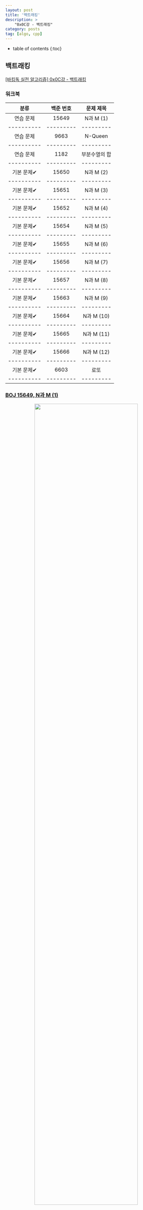 ```yaml
---
layout: post
title: '백트래킹'
description: >
    "0x0C강 - 백트래킹"
category: posts
tag: [algo, cpp]
---
```


- table of contents
{:toc}

## 백트래킹

[[바킹독 실전 알고리즘] 0x0C강 - 백트래킹](https://blog.encrypted.gg/945)

### 워크북

|   분류   | 백준 번호 | 문제 제목 |
|:--------:|:-------:|:-------:|
| 연습 문제 | 15649 | N과 M (1) |
|----------|---------|---------|	
| 연습 문제 | 9663 | N-Queen |
|----------|---------|---------|	
| 연습 문제 | 1182 | 부분수열의 합 |
|----------|---------|---------|	
| 기본 문제✔ | 15650 | N과 M (2) |
|----------|---------|---------|
| 기본 문제✔ | 15651 | N과 M (3) |
|----------|---------|---------|
| 기본 문제✔ | 15652 | N과 M (4) |
|----------|---------|---------|
| 기본 문제✔ | 15654 | N과 M (5) |
|----------|---------|---------|
| 기본 문제✔ | 15655 | N과 M (6) |
|----------|---------|---------|
| 기본 문제✔ | 15656 | N과 M (7) |
|----------|---------|---------|
| 기본 문제✔ | 15657 | N과 M (8) |
|----------|---------|---------|
| 기본 문제✔ | 15663 | N과 M (9) |
|----------|---------|---------|
| 기본 문제✔ | 15664 | N과 M (10) |
|----------|---------|---------|
| 기본 문제✔ | 15665 | N과 M (11) |
|----------|---------|---------|
| 기본 문제✔ | 15666 | N과 M (12) |
|----------|---------|---------|
| 기본 문제✔ | 6603 | 로또 |
|----------|---------|---------|


### [BOJ 15649, N과 M (1)](https://www.acmicpc.net/problem/15649)

<center><img src="/assets/img/boj/boj15649.webp" width="80%" height="80%"></center><br>

~~~c++
#include <bits/stdc++.h>
using namespace std;

int N, M; // 4 3
int arr[10];
int isused[10];

void    func(int k)
{
    if (k == M) {
        for (int i = 0; i < M; i++)
            cout << arr[i] << ' ';
        cout << '\n';
        return ;
    }

    for (int i = 1; i <= N; i++) {
        if (!isused[i]) {
            arr[k] = i;
            isused[i] = 1;
            func(k + 1);
            isused[i] = 0;
        }
    }
}

int main()
{
    ios_base::sync_with_stdio(false);
    cin.tie(NULL); cout.tie(NULL);
    cin >> N >> M;

    func(0);

    return 0;
}
~~~

~~~c++
    for (int i = 1; i <= N; i++) {
        if (!isused[i]) {
            arr[k] = i;
            isused[i] = 1;
            func(k + 1);
            isused[i] = 0;
        }
    }
~~~

- 이 반복문이 백트래킹의 전형적인 구조라고 한다. 반복문을 돌면서 arr를 채워넣고, 특정 수를 채워넣었다는 것을 체크하는 isused 배열을 1로 바꾸고 재귀를 타고 들어가는 구조다. 이 반복문은 N과 M 모든 시리즈에 사용되기 때문에, 이 반복문만 이해한다면 모든 N과 M 문제를 풀 수 있게 된다.

### [BOJ 9663, N-Queen](https://www.acmicpc.net/problem/9663)

<center><img src="/assets/img/boj/boj9663-01.webp" width="80%" height="80%"></center><br>

~~~c++
#include <bits/stdc++.h>
using namespace std;

int col[15];
int N, sum;

bool    check(int m)
{
    for (int i = 0; i < m; i++) {
        if (col[i] == col[m] || abs(col[i] - col[m]) == abs(i - m))
            return false;
    }
    return true;
}

void    func(int m)
{
    if (m == N) {
        sum++;
    }
    else {
        for (int i = 0; i < N; i++)
        {
            col[m] = i;
            if (check(m))
                func(m + 1);
        }
    }
}

int main()
{
    ios_base::sync_with_stdio(false);
    cin.tie(NULL); cout.tie(NULL);
    cin >> N;

    func(0);
    cout << sum;

    return 0;
}
~~~

- 피신에서 비슷한 문제를 풀어본 적이 있다. ~풀어본 적만 있다.~

- 퀸의 이동 경로 때문에, 한 행에는 반드시 하나의 퀸만 위치할 수 있다. 따라서 우리는 input N을 받은 후 크기가 N인 일차원 배열 col[N]을 선언하여 퀸의 위치를 저장할 수 있다.

- 이후 0번째 열부터 시작하면서, 0번째 행부터 차례로 퀸을 놓기 시작하여 조건에 맞으면 계속해서 퀸을 놓아나가고, N번째 퀸을 놓는데 성공했다면 경우의 수를 늘린다. 이때 퀸의 위치가 적절한 지 따지는 함수가 중요하다.

~~~c++
bool    check(int m)
{
    for (int i = 0; i < m; i++) {
        if (col[i] == col[m] || abs(col[i] - col[m]) == abs(i - m))
            return false;
    }
    return true;
}
~~~

- `col[i]`는 행(x)번호, `i`는 열 번호를 의미한다. 같은 라인(행)에 있거나, 혹은 대각선에 있는 경우 false를 반환한다.

<center><img src="/assets/img/boj/boj9663-02.webp" width="80%" height="80%"></center><br>

- 보라색으로 표시한 두 좌표와, 노란색으로 표시한 두 좌표가 대각선 관계다. 

~~~c++
abs(col[i] - col[m]) == abs(i - m)
~~~

- 가 성립하면 대각선 관계다. (2, 1) 과 (5, 4) 그리고 (3, 2) 와 (0, 5)는 위의 수식이 성립한다. 아까 말했듯이 **`col[i]`는 x좌표, `i`는 y좌표기 때문에**

~~~c++
 x  y   x  y
(2, 1) (5, 4)
=> abs(5 - 2) = abs(4 - 1)

 x  y   x  y
(3, 2) (0, 5)
=> abs(0 - 3) = abs(5 - 2)
~~~

- 임을 확인할 수 있다.

### [BOJ 1182, 부분수열의 합](https://www.acmicpc.net/problem/1182)

<center><img src="/assets/img/boj/boj1182.webp" width="80%" height="80%"></center><br>

~~~c++
#include <bits/stdc++.h>
using namespace std;

int N, S;
int arr[30];
int cnt = 0;

void    func(int cur, int sum) {
    if (cur == N) {
        if (sum == S) 
            cnt++;
        return ;
    }
    func(cur + 1, sum);
    func(cur + 1, sum + arr[cur]);
}

int main()
{
    ios_base::sync_with_stdio(false);
    cin.tie(NULL); cout.tie(NULL);

    cin >> N >> S;

    for (int i = 0; i < N ; i++)
        cin >> arr[i];

    func(0, 0);
    if (S == 0)
        cnt--;
    cout << cnt;

    return 0;
}
~~~

- k번째 재귀에서 k번째 수를 더하거나 더하지 않거나로 두 가지로 재귀를 뻗어나가면 되는, 언뜻 생각하면 어렵지 않은 재귀지만 앞에서 N과 M 백트래킹 반복문에 도취되어 있던 나는 쉽사리 이 재귀를 생각해내지 못했다...

### [BOJ 15650, N과 M (2)](https://www.acmicpc.net/problem/15650)

<center><img src="/assets/img/boj/boj15650.webp" width="80%" height="80%"></center><br>

#### 풀이 1
~~~c++
#include <bits/stdc++.h>
using namespace std;

int N, M;
int arr[8];
int isused[8];

void    solve(int k)
{
    if (k == M) {
        for (int i = 0; i < M; i++) {
            cout << arr[i] << ' ';
        }
        cout << '\n';
        return ;
    }

    for (int i = 1; i <= N; i++) {
            arr[k] = i;
            if (k > 0 && arr[k - 1] >= arr[k])
                continue ;
            solve(k + 1);
    }
}   

int main()
{
    ios_base::sync_with_stdio(false);
    cin.tie(NULL); cout.tie(NULL);

    cin >> N >> M;
    solve(0);
    return 0;
}
~~~

#### 풀이 2
~~~c++
#include <bits/stdc++.h>
using namespace std;

int N, M;
int arr[10];
int isused[10];

void    solve(int k)
{
    if (k == M) {
        for (int i = 0; i < M; i++) {
            cout << arr[i] << ' ';
        }
        cout << '\n';
        return ;
    }

    int st = 1;
    if (k != 0)
        st = arr[k - 1] + 1;
    // arr[0]이 2면 st는 3이됨

    for (int i = st; i <= N; i++) {
        if (!isused[i]) {
            arr[k] = i;
            isused[i] = 1;
            solve(k + 1);
            isused[i] = 0;
        }
    }
}   

int main()
{
    ios_base::sync_with_stdio(false);
    cin.tie(NULL); cout.tie(NULL);

    cin >> N >> M;

    solve(0);

    return 0;
}
~~~

- N과 M (1)과 다르게 **고른 수열이 오름차순이어야 한다는** 조건이 추가되었다. 따라서 k + 1번째 수는 반드시 k번째 수보다 커야만 한다. 따라서 k + 1번째 수가 k번째 수보다 작을 때, 그 수열은 넘어가기 위한 조건이 필요하다. 풀이 1은 내가 생각해낸 조건인데, 직관적이긴 한데 백트래킹이라는 컨셉트에서 좀 벗어난 것 같다.

- 풀이 2는 바킹독 문제집의 정해 코드인데 따로 st라는 숫자를 두고 st가 arr[k]보다 반드시 크도록 만들어서 애초에 k + 1번째 수가 k번째 수보다 작은 상황을 만들지 않는다. 과연 현명한 풀이...

### [BOJ 15651, N과 M (3)](https://www.acmicpc.net/problem/15651)

<center><img src="/assets/img/boj/boj15651.webp" width="80%" height="80%"></center><br>

~~~c++
#include <bits/stdc++.h>
using namespace std;

int N, M;
int arr[10];
int isused[10];

void    solve(int k)
{
    if (k == M)
    {
        for (int i = 0; i < M; i++)
            cout << arr[i] << " ";
        cout << '\n';
        return ;
    }

    for (int i = 1; i <= N; i++) {
        arr[k] = i;
        solve(k + 1);
    }
}

int main()
{
    ios_base::sync_with_stdio(false);
    cin.tie(NULL); cout.tie(NULL);
    cin >> N >> M;

    solve(0);
    return 0;
}
~~~

- N과 M (1)에서 **같은 수를 여러 번 골라도 된다는 조건**이 추가되었다. isused 배열을 사용했던 이유가 중복을 체크하기 위함이었기 때문에, 중복해서 수를 골라도 된다면 굳이 isused 배열을 사용할 필요가 없이 바로 다음 재귀로 들어가면 된다.

### [BOJ 15652, N과 M (4)](https://www.acmicpc.net/problem/15652)

<center><img src="/assets/img/boj/boj15652.webp" width="80%" height="80%"></center><br>

#### 풀이 1
~~~c++
#include <bits/stdc++.h>
using namespace std;

int N, M;
int arr[10];
int isused[10];

void    solve(int k)
{
    if (k == M) {
        for (int i = 0; i < M; i++)
            cout << arr[i] << ' ';
        cout << '\n';
        return ;
    }

    for (int i = 1; i <= N; i++)
    {
        arr[k] = i;
        if (k > 0 && arr[k - 1] > arr[k])
            continue ;
        solve(k + 1);
    }
}

int main()
{
    ios_base::sync_with_stdio(false);
    cin.tie(NULL); cout.tie(NULL);

    cin >> N >> M;
    solve(0);
    return 0;
}
~~~


#### 풀이 2
~~~c++
#include <bits/stdc++.h>
using namespace std;

int N, M;
int arr[10];
int isused[10];

void    solve(int k)
{
    if (k == M) {
        for (int i = 0; i < M; i++)
            cout << arr[i] << ' ';
        cout << '\n';
        return ;
    }

    int st = 1;
    if (k != 0)
        st = arr[k - 1];

    for (int i = st; i <= N; i++)
    {
        arr[k] = i;
        solve(k + 1);
    }
}

int main()
{
    ios_base::sync_with_stdio(false);
    cin.tie(NULL); cout.tie(NULL);

    cin >> N >> M;
    solve(0);
    return 0;
}
~~~
 
- **중복이 허용되고, 비내림차순이어야 한다**. 비내림차순이라는 것은 k + 1번째 수가 k번째 수와 같거나 큰 수열이다. N과 M (2)와 거의 동일한데 **오름차순인지, 비내림차순인지의 차이가 있다.**

### [BOJ 15654, N과 M (5)](https://www.acmicpc.net/problem/15654)

<center><img src="/assets/img/boj/boj15654.webp" width="80%" height="80%"></center><br>

~~~c++
#include <bits/stdc++.h>
using namespace std;

int N, M;
vector<int> v;
int arr[10];
int isused[10];

void    solve(int k)
{
    if (k == M) {
        for (int i = 0; i < M; i++)
            cout << arr[i] << ' ';
        cout << '\n';
        return ;
    }

    for (int i = 0; i < N; i++) {
        if (!isused[i]) {
            arr[k] = v[i];
            isused[i] = 1;
            solve(k + 1);
            isused[i] = 0;
        }
    }
}

int main()
{
    ios_base::sync_with_stdio(false);
    cin.tie(NULL); cout.tie(NULL);
    cin >> N >> M;
    for (int i = 0; i < N; i++) {
        int num; cin >> num;
        v.push_back(num);
    }
    sort(v.begin(), v.end());
    solve(0);

    return 0;
}
~~~

- N과 M (1)과 완전히 동일하지만, 따로 수열이 주어지기 때문에 arr[]에 처음부터 주어진 배열을 할당하거나 출력할 때 인덱스를 주거나 해야 한다. 마찬가지로 N과 M (6), (7), (8)은 (2), (3), (4)와 완전히 동일한 유형의 문제이기 때문에 넘어간다.

### [BOJ 15663, N과 M (9)](https://www.acmicpc.net/problem/15663)

<center><img src="/assets/img/boj/boj15663.webp" width="80%" height="80%"></center><br>

~~~c++
#include <bits/stdc++.h>
using namespace std;

int N, M;
int arr[10];
int isused[10];
vector<int> v;

// 1 7 9 9
void    solve(int k)
{
    if (k == M) {
        for (int i = 0; i < M; i++)
            cout << arr[i] << ' ';
        cout << '\n';
        return ;
    }
    
    int tmp = 0;
    for (int i = 0; i < N; i++) {
        if (!isused[i] && tmp != v[i]) {
            arr[k] = v[i];
            isused[i] = 1;
            tmp = arr[k];
            solve(k + 1);
            isused[i] = 0;
        }
    }
}

int main()
{
    ios_base::sync_with_stdio(false);
    cin.tie(NULL); cout.tie(NULL);

    cin >> N >> M;

    for (int i = 0; i < N; i++) {
        int num; cin >> num;
        v.push_back(num);
    }

    sort(v.begin(), v.end());
    solve(0);

    return 0;
}
~~~

- **중복되는 수가 포함된 수열이 주어지는데, 중복되는 수열을 여러 번 출력하면 안된다.** 이걸 어떻게 처리해야 할 지가 곤란스럽다. 결론적으로 말하자면 임시 int 변수에 배열의 마지막 수를 저장하고, 다음 인덱스의 수와 임시 변수를 비교하면 된다.

~~~c++
int tmp = 0; // 1) 임시 변수를 만든다
for (int i = 0; i < N; i++) {
    if (!isused[i] && tmp != v[i]) { 
        // 3) 조건에 현재 수열의 수가 배열의 마지막 수와 같은지도 포함한다.
        arr[k] = v[i];
        isused[i] = 1;
        tmp = arr[k]; // 2) 배열의 마지막 수를 임시 변수에 저장한다
        solve(k + 1);
        isused[i] = 0;
    }
}
~~~

- 이렇게 하면 재귀가 어느 정도까지 파고들었는가와 관계없이 깔끔하게 중복되는 수열을 걸러낼 수가 있다. 이런 씽크빅이 있었을 줄이야...

### [BOJ 6603, 로또](https://www.acmicpc.net/problem/6603)

<center><img src="/assets/img/boj/boj6603.webp" width="80%" height="80%"></center><br>

~~~c++
#include <bits/stdc++.h>
using namespace std;

int K;
int arr[10];
int isused[10];
int num[10];

void    solve(int k)
{
    if (k == 6) {
        for (int i = 0; i < 6; i++)
            cout << arr[i] << ' ';
        cout << '\n';
        return ; 
    }

    for (int i = 0; i < K; i++) {
        if (!isused[i]) {
            arr[k] = num[i];
            if (k > 0 && arr[k - 1] > arr[k])
                continue; 
            isused[i] = 1;
            solve(k + 1);
            isused[i] = 0;
        }
    }
}

int main()
{
    ios_base::sync_with_stdio(false);
    cin.tie(NULL); cout.tie(NULL);

    while (1)
    {
        cin >> K;
        if (K == 0)
            break ;
        for (int i = 0; i < K; i++) {
            int t; cin >> t;
            num[i] = t;
        }

        solve(0);
        cout << '\n';

        for (int i = 0; i < 10; i++) {
            arr[i] = 0;
            num[i] = 0;
        }
    }

    return 0;
}
~~~

- 앞에서 풀었던 N과 M 유형에서 중복을 체크하는 isused 배열, 그리고 오름차순이 아닌 배열을 배제하는 조건식을 넣어 문제에서 요구하는 조건을 맞추었다. 

~~~c++
for (int i = 0; i < K; i++) {
    if (!isused[i]) {
        arr[k] = num[i];
        if (k > 0 && arr[k - 1] > arr[k])
            continue; 
        isused[i] = 1;
        solve(k + 1);
        isused[i] = 0;
    }
}
~~~

- 사실상 N과 M 문제의 연장선이 아닌지...